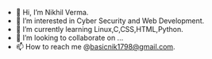 - 👋 Hi, I’m Nikhil Verma.
- 👀 I’m interested in Cyber Security and Web Development.
- 🌱 I’m currently learning Linux,C,CSS,HTML,Python.
- 💞️ I’m looking to collaborate on ...
- 📫 How to reach me @basicnik1798@gmail.com.

<!---
BasicNik/BasicNik is a ✨ special ✨ repository because its `README.md` (this file) appears on your GitHub profile.
You can click the Preview link to take a look at your changes.
--->
